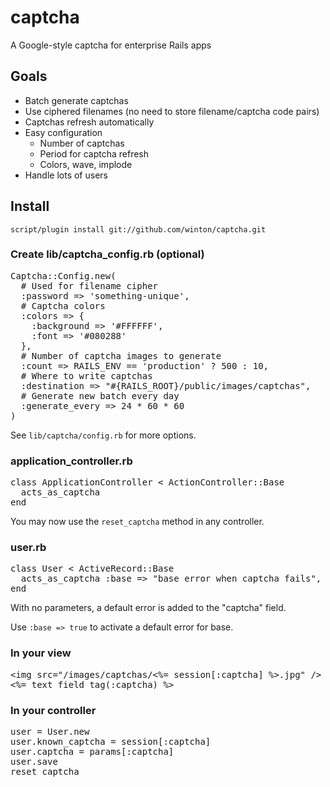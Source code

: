 captcha
=======

A Google-style captcha for enterprise Rails apps

Goals
-----

* Batch generate captchas
* Use ciphered filenames (no need to store filename/captcha code pairs)
* Captchas refresh automatically
* Easy configuration
  * Number of captchas
  * Period for captcha refresh
  * Colors, wave, implode
* Handle lots of users

Install
-------

	script/plugin install git://github.com/winton/captcha.git

### Create lib/captcha_config.rb (optional)

<pre>
Captcha::Config.new(
  # Used for filename cipher
  :password => 'something-unique',
  # Captcha colors
  :colors => {
    :background => '#FFFFFF',
    :font => '#080288'
  },
  # Number of captcha images to generate
  :count => RAILS_ENV == 'production' ? 500 : 10,
  # Where to write captchas
  :destination => "#{RAILS_ROOT}/public/images/captchas",
  # Generate new batch every day
  :generate_every => 24 * 60 * 60
)
</pre>

See <code>lib/captcha/config.rb</code> for more options.

### application_controller.rb

<pre>
class ApplicationController < ActionController::Base
  acts_as_captcha
end
</pre>

You may now use the <code>reset_captcha</code> method in any controller.

### user.rb

<pre>
class User < ActiveRecord::Base
  acts_as_captcha :base => "base error when captcha fails", :field => "field error when captcha fails"
end
</pre>

With no parameters, a default error is added to the "captcha" field.

Use <code>:base => true</code> to activate a default error for base.

### In your view

<pre>
&lt;img src="/images/captchas/<%= session[:captcha] %>.jpg" /&gt;
<%= text_field_tag(:captcha) %>
</pre>

### In your controller

<pre>
user = User.new
user.known_captcha = session[:captcha]
user.captcha = params[:captcha]
user.save
reset_captcha
</pre>